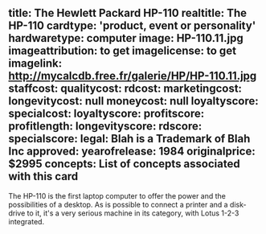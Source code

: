 title: The Hewlett Packard HP-110
realtitle: The HP-110
cardtype: 'product, event or personality'
hardwaretype: computer
image: HP-110.11.jpg
imageattribution: to get
imagelicense: to get
imagelink: http://mycalcdb.free.fr/galerie/HP/HP-110.11.jpg
staffcost: 
qualitycost:
rdcost: 
marketingcost: 
longevitycost: null
moneycost: null
loyaltyscore: 
specialcost:
loyaltyscore:
profitscore: 
profitlength:
longevityscore: 
rdscore:
specialscore:
legal: Blah is a Trademark of Blah Inc
approved:
yearofrelease: 1984
originalprice: $2995
concepts: List of concepts associated with this card
---
The HP-110 is the first laptop computer to offer the power and the possibilities of a desktop. As is possible to connect a printer and a disk-drive to it, it's a very serious machine in its category, with Lotus 1-2-3 integrated. 

